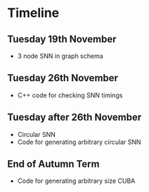 # Timeline

## Tuesday 19th November

* 3 node SNN in graph schema

## Tuesday 26th November

* C++ code for checking SNN timings

## Tuesday after 26th November

* Circular SNN
* Code for generating arbitrary circular SNN

## End of Autumn Term

* Code for generating arbitrary size CUBA
